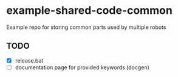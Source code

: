 # example-shared-code-common
Example repo for storing common parts used by multiple robots

## TODO

- [x] release.bat
- [ ] documentation page for provided keywords (docgen)
